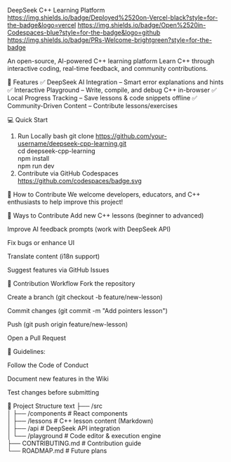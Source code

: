 DeepSeek C++ Learning Platform
https://img.shields.io/badge/Deployed%2520on-Vercel-black?style=for-the-badge&logo=vercel
https://img.shields.io/badge/Open%2520in-Codespaces-blue?style=for-the-badge&logo=github
https://img.shields.io/badge/PRs-Welcome-brightgreen?style=for-the-badge

An open-source, AI-powered C++ learning platform
Learn C++ through interactive coding, real-time feedback, and community contributions.

🚀 Features
✅ DeepSeek AI Integration – Smart error explanations and hints
✅ Interactive Playground – Write, compile, and debug C++ in-browser
✅ Local Progress Tracking – Save lessons & code snippets offline
✅ Community-Driven Content – Contribute lessons/exercises

💻 Quick Start
1. Run Locally
bash
git clone https://github.com/your-username/deepseek-cpp-learning.git  
cd deepseek-cpp-learning  
npm install  
npm run dev  
2. Contribute via GitHub Codespaces
https://github.com/codespaces/badge.svg

👥 How to Contribute
We welcome developers, educators, and C++ enthusiasts to help improve this project!

🔹 Ways to Contribute
Add new C++ lessons (beginner to advanced)

Improve AI feedback prompts (work with DeepSeek API)

Fix bugs or enhance UI

Translate content (i18n support)

Suggest features via GitHub Issues

🔹 Contribution Workflow
Fork the repository

Create a branch (git checkout -b feature/new-lesson)

Commit changes (git commit -m "Add pointers lesson")

Push (git push origin feature/new-lesson)

Open a Pull Request

📌 Guidelines:

Follow the Code of Conduct

Document new features in the Wiki

Test changes before submitting

📂 Project Structure
text
├── /src  
│   ├── /components      # React components  
│   ├── /lessons         # C++ lesson content (Markdown)  
│   ├── /api             # DeepSeek API integration  
│   └── /playground      # Code editor & execution engine  
├── CONTRIBUTING.md      # Contribution guide  
└── ROADMAP.md           # Future plans  
